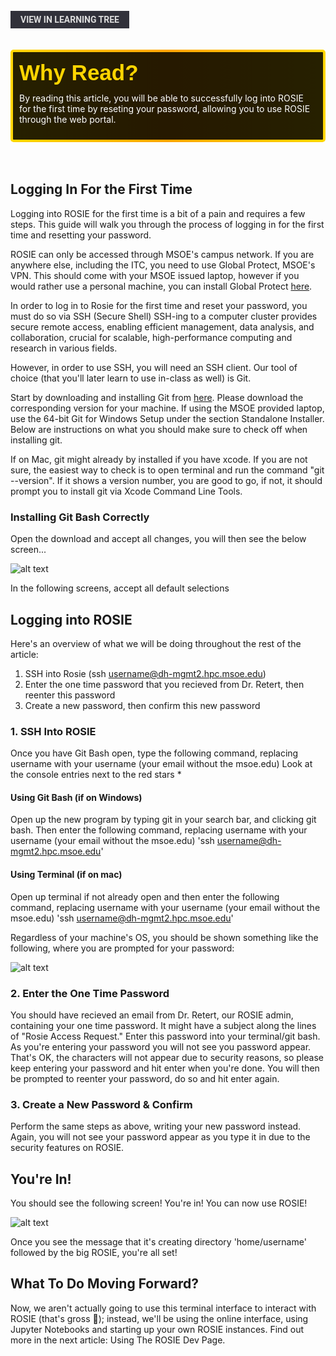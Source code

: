 <br>
<a href='/learning-tree?node=6' style='
    background-color: #31313a;
    color: gainsboro;
    padding: 6px 16px;
    border: none
    border-radius: 4px;
    text-transform: uppercase;
    font-family: "Roboto", sans-serif;
    font-size: 1em;
    font-weight: bold;
    cursor: pointer;
    text-decoration: none;
    display: inline-block;'
>
  View in Learning Tree
</a>

<br>
<br>
<br>

<div style='
  position: relative;
  padding: 10px; 
  border-radius: 5px;
  background-color: rgba(0, 0, 0, 0.85); 
  border: 4px solid transparent;
  background-image: linear-gradient(90deg, rgba(0, 0, 0, 0.85), rgba(0, 0, 0, 0.85)), linear-gradient(90deg, gold, orange, gold);
  background-origin: border-box;
  background-clip: padding-box, border-box;
'>

<svg width='200' height='50' style='display: block; margin-bottom: 5px;'>
  <text x='0' y='35' font-size='35' font-family='Arial' font-weight='bold' fill='gold'>
    Why Read?
    <animate attributeName='fill' values='gold; orange; gold' dur='3s' repeatCount='indefinite' />
  </text>
</svg>

<p style='color: white; margin-top: 2px;'>By reading this article, you will be able to successfully log into ROSIE for the first time by reseting your password, allowing you to use ROSIE through the web portal.</p>

</div>

<br/>

<br/>

## Logging In For the First Time

Logging into ROSIE for the first time is a bit of a pain and requires a few steps. This guide will walk you through the process of logging in for the first time and resetting your password.

ROSIE can only be accessed through MSOE's campus network. If you are anywhere else, including the ITC, you need to use Global Protect, MSOE's VPN. This should come with your MSOE issued laptop, however if you would rather use a personal machine, you can install Global Protect [here](https://vpn.msoe.edu/global-protect/getsoftwarepage.esp). 


In order to log in to Rosie for the first time and reset your password, you must do so via SSH (Secure Shell)
SSH-ing to a computer cluster provides secure remote access, enabling efficient management, data analysis, and collaboration, crucial for scalable, high-performance computing and research in various fields.

However, in order to use SSH, you will need an SSH client. Our tool of choice (that you'll later learn to use in-class as well) is Git.

Start by downloading and installing Git from [here](https://git-scm.com/downloads). Please download the corresponding version for your machine. If using the MSOE provided laptop, use the 64-bit Git for Windows Setup under the section Standalone Installer. Below are instructions on what you should make sure to check off when installing git. 

If on Mac, git might already by installed if you have xcode. If you are not sure, the easiest way to check is to open terminal and run the command "git --version". If it shows a version number, you are good to go, if not, it should prompt you to install git via Xcode Command Line Tools. 


### Installing Git Bash Correctly 
Open the download and accept all changes, you will then see the below screen...

![alt text](/images/rosie_article_images/git_bash_setup.png)


In the following screens, accept all default selections


## Logging into ROSIE

Here's an overview of what we will be doing throughout the rest of the article:

1. SSH into Rosie (ssh username@dh-mgmt2.hpc.msoe.edu)
2. Enter the one time password that you recieved from Dr. Retert, then reenter this password
3. Create a new password, then confirm this new password

### 1. SSH Into ROSIE
Once you have Git Bash open, type the following command, replacing username with your username (your email without the msoe.edu)
Look at the console entries next to the red stars *

#### Using Git Bash (if on Windows)
Open up the new program by typing git in your search bar, and clicking git bash. Then enter the following command, replacing username with your username (your email without the msoe.edu)
'ssh username@dh-mgmt2.hpc.msoe.edu'

#### Using Terminal (if on mac)
Open up terminal if not already open and then enter the following command, replacing username with your username (your email without the msoe.edu)
'ssh username@dh-mgmt2.hpc.msoe.edu'


Regardless of your machine's OS, you should be shown something like the following, where you are prompted for your password: 

![alt text](/images/rosie_article_images/ssh_1.png)


### 2. Enter the One Time Password
You should have recieved an email from Dr. Retert, our ROSIE admin, containing your one time password. It might have a subject along the lines of "Rosie Access Request." Enter this password into your terminal/git bash. As you're entering your password you will not see you password appear. That's OK, the characters will not appear due to security reasons, so please keep entering your password and hit enter when you're done. You will then be prompted to reenter your password, do so and hit enter again.

### 3. Create a New Password & Confirm
Perform the same steps as above, writing your new password instead. Again, you will not see your password appear as you type it in due to the security features on ROSIE. 

## You're In!
You should see the following screen! You're in! You can now use ROSIE!

![alt text](/images/rosie_article_images/rosie_success.png)


Once you see the message that it's creating directory 'home/username' followed by the big ROSIE, you're all set!


## What To Do Moving Forward?
Now, we aren't actually going to use this terminal interface to interact with ROSIE (that's gross 🤧); instead, we'll be using the online interface, using Jupyter Notebooks and starting up your own ROSIE instances. Find out more in the next article: Using The ROSIE Dev Page.



